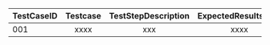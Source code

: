 | TestCaseID    |Testcase       | TestStepDescription| ExpectedResults(TH)|ActualResult(TH) |Status|
| ------------- |:-------------:|:------------------:|:-------------------:|:--------------:|-----:|
|001            | xxxx          | xxx                | xxxx                | xxxxxx         | xx   |
